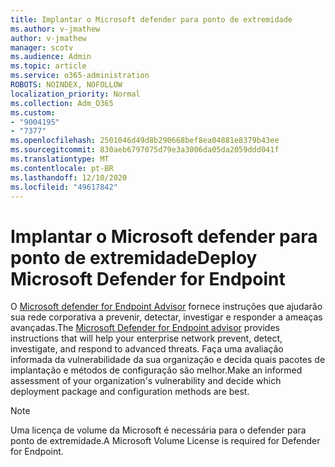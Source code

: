 ```yaml
---
title: Implantar o Microsoft defender para ponto de extremidade
ms.author: v-jmathew
author: v-jmathew
manager: scotv
ms.audience: Admin
ms.topic: article
ms.service: o365-administration
ROBOTS: NOINDEX, NOFOLLOW
localization_priority: Normal
ms.collection: Adm_O365
ms.custom:
- "9004195"
- "7377"
ms.openlocfilehash: 2501046d49d8b290668bef8ea04881e8379b43ee
ms.sourcegitcommit: 830aeb6797075d79e3a3006da05da2059ddd041f
ms.translationtype: MT
ms.contentlocale: pt-BR
ms.lasthandoff: 12/10/2020
ms.locfileid: "49617842"
---
```

# <a name="deploy-microsoft-defender-for-endpoint"></a><span data-ttu-id="9597c-102">Implantar o Microsoft defender para ponto de extremidade</span><span class="sxs-lookup"><span data-stu-id="9597c-102">Deploy Microsoft Defender for Endpoint</span></span>

<span data-ttu-id="9597c-103">O [Microsoft defender for Endpoint Advisor](https://go.microsoft.com/fwlink/?linkid=2146241) fornece instruções que ajudarão sua rede corporativa a prevenir, detectar, investigar e responder a ameaças avançadas.</span><span class="sxs-lookup"><span data-stu-id="9597c-103">The [Microsoft Defender for Endpoint advisor](https://go.microsoft.com/fwlink/?linkid=2146241) provides instructions that will help your enterprise network prevent, detect, investigate, and respond to advanced threats.</span></span> <span data-ttu-id="9597c-104">Faça uma avaliação informada da vulnerabilidade da sua organização e decida quais pacotes de implantação e métodos de configuração são melhor.</span><span class="sxs-lookup"><span data-stu-id="9597c-104">Make an informed assessment of your organization's vulnerability and decide which deployment package and configuration methods are best.</span></span>

> [!NOTE]
> <span data-ttu-id="9597c-105">Uma licença de volume da Microsoft é necessária para o defender para ponto de extremidade.</span><span class="sxs-lookup"><span data-stu-id="9597c-105">A Microsoft Volume License is required for Defender for Endpoint.</span></span>
